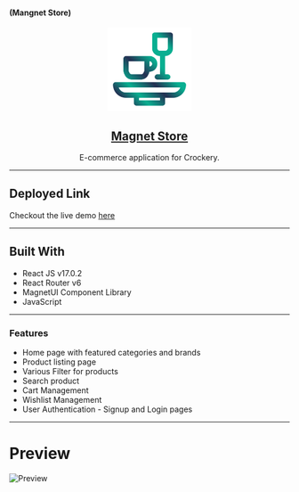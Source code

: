 #### (Mangnet Store)

<div align="center">
  <img src="public/icon.png" width="150" title="Magnet Store Logo">

## [Magnet Store](https://magnet-store-ecom.netlify.app/)

E-commerce application for Crockery.

</div>

---

## Deployed Link

Checkout the live demo [here](https://magnet-store-ecom.netlify.app/)

---

## Built With

- React JS v17.0.2
- React Router v6
- MagnetUI Component Library
- JavaScript

---

### Features

- Home page with featured categories and brands
- Product listing page
- Various Filter for products
- Search product
- Cart Management
- Wishlist Management
- User Authentication - Signup and Login pages

---

# Preview

![Preview](src/assets/Magnet-Store-Preview.gif)
